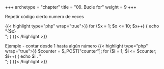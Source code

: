+++
archetype = "chapter"
title = "09. Bucle for"
weight = 9
+++

Repetir código cierto numero de veces

{{< highlight  type="php" wrap="true">}}
for ($x = 1; $x <= 10; $x++) {
    echo "{$x} <br>";
}
{{< /highlight >}}

Ejemplo - contar desde 1 hasta algún número
{{< highlight type="php" wrap="true">}}
$counter = $_POST["counter"];
for ($i = 1; $i <= $counter; $i++) {
    echo $i . "<br>";
}
{{< /highlight >}}